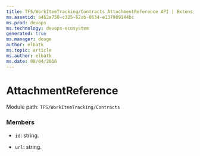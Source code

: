 ```yaml
---
title: TFS/WorkItemTracking/Contracts AttachmentReference API | Extensions for Visual Studio Team Services
ms.assetid: a462a750-c325-62ab-0634-e137989144bc
ms.prod: devops
ms.technology: devops-ecosystem
generated: true
ms.manager: douge
author: elbatk
ms.topic: article
ms.author: elbatk
ms.date: 08/04/2016
---
```


# AttachmentReference

Module path: `TFS/WorkItemTracking/Contracts`


### Members

* `id`: string. 

* `url`: string. 

